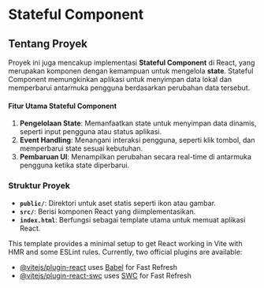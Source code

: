 # Stateful Component

## Tentang Proyek

Proyek ini juga mencakup implementasi **Stateful Component** di React, yang merupakan komponen dengan kemampuan untuk mengelola **state**. Stateful Component memungkinkan aplikasi untuk menyimpan data lokal dan memperbarui antarmuka pengguna berdasarkan perubahan data tersebut.

#### Fitur Utama Stateful Component
1. **Pengelolaan State**: Memanfaatkan state untuk menyimpan data dinamis, seperti input pengguna atau status aplikasi.
2. **Event Handling**: Menangani interaksi pengguna, seperti klik tombol, dan memperbarui state sesuai kebutuhan.
3. **Pembaruan UI**: Menampilkan perubahan secara real-time di antarmuka pengguna ketika state diperbarui.

### Struktur Proyek
- **`public/`**: Direktori untuk aset statis seperti ikon atau gambar.
- **`src/`**: Berisi komponen React yang diimplementasikan.
- **`index.html`**: Berfungsi sebagai template utama untuk memuat aplikasi React.

This template provides a minimal setup to get React working in Vite with HMR and some ESLint rules.
Currently, two official plugins are available:

- [@vitejs/plugin-react](https://github.com/vitejs/vite-plugin-react/blob/main/packages/plugin-react/README.md) uses [Babel](https://babeljs.io/) for Fast Refresh
- [@vitejs/plugin-react-swc](https://github.com/vitejs/vite-plugin-react-swc) uses [SWC](https://swc.rs/) for Fast Refresh

